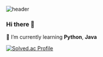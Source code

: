 ![header](https://capsule-render.vercel.app/api?type=waving&color=F7EFE9&height=300&section=header&text=Seongryeong%20Kim&fontSize=80)

### Hi there 👋

🌱 I’m currently learning **Python**, **Java**

[![Solved.ac Profile](http://mazassumnida.wtf/api/v2/generate_badge?boj=hmr2406)](https://solved.ac/백준아이디/)
